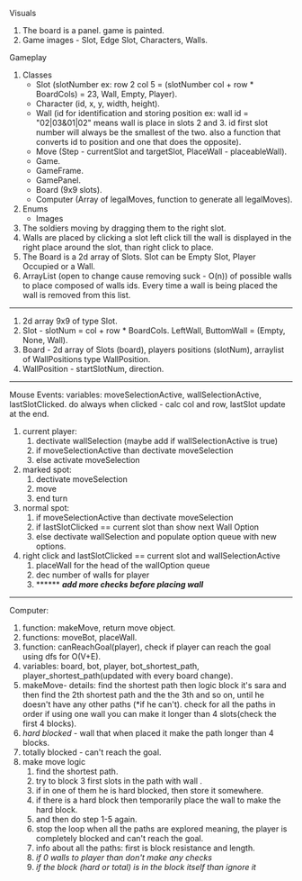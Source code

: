Visuals
1. The board is a panel. game is painted.
2. Game images - Slot, Edge Slot, Characters, Walls.

Gameplay
1. Classes
	- Slot (slotNumber ex: row 2 col 5 = (slotNumber col + row * BoardCols) = 23, 
		Wall, Empty, Player).
	- Character (id, x, y, width, height).
	- Wall (id for identification and storing position ex: wall id = "02|03&01|02" means wall is    place in slots 2 and 3. id first slot number will always be the smallest of the two. also a function that converts id to position and one that does the opposite).
	- Move (Step - currentSlot and targetSlot, PlaceWall - placeableWall).
	- Game.
	- GameFrame.
	- GamePanel.
	- Board (9x9 slots).
	- Computer (Array of legalMoves, function to generate all legalMoves).
1. Enums
	- Images
2. The soldiers moving by dragging them to the right slot.
3. Walls are placed by clicking a slot left click till the wall is displayed in the right place around the slot, than right click to place.
4. The Board is a 2d array of Slots. Slot can be Empty Slot, Player Occupied or a Wall.
5. ArrayList (open to change cause removing suck - O(n)) of possible walls to place composed of walls ids. Every time a wall is being placed the wall is removed from this list.
---
1. 2d array 9x9 of type Slot.
2. Slot - slotNum = col + row * BoardCols. LeftWall, ButtomWall =  (Empty, None, Wall).
3. Board - 2d array of Slots (board), players positions (slotNum), arraylist of WallPositions type WallPosition.
4. WallPosition - startSlotNum, direction.
---
Mouse Events:
variables: moveSelectionActive, wallSelectionActive, lastSlotClicked. 
do always when clicked - calc col and row, lastSlot update at the end.
1. current player: 
	1. dectivate wallSelection (maybe add if wallSelectionActive is true)
	2. if moveSelectionActive than dectivate moveSelection
	3. else activate moveSelection 
2. marked spot:
	1. dectivate moveSelection
	2. move
	3. end turn
3. normal spot:
	1. if moveSelectionActive than dectivate moveSelection
	2. if lastSlotClicked == current slot than show next Wall Option
	3. else dectivate wallSelection and populate option queue with new options.
4. right click and lastSlotClicked == current slot and wallSelectionActive
	1. placeWall for the head of the wallOption queue
	2. dec number of walls for player 
	3. ****** ***add more checks before placing wall*** 
---
Computer:
1. function: makeMove, return move object.
2. functions: moveBot, placeWall.
3. function: canReachGoal(player), check if player can reach the goal using dfs for O(V+E). 
4. variables: board, bot, player, bot_shortest_path, player_shortest_path(updated with every board change).
5. makeMove- details: find the shortest path then logic block it's sara and then find the 2th shortest path and the the 3th and so on, until he doesn't have any other paths (*if he can't). check for all the paths in order if using one wall you can make it longer than 4 slots(check the first 4 blocks).
6. *hard blocked* - wall that when placed it make the path longer than 4 blocks.
7. totally blocked - can't reach the goal.
8. make move logic 
	1. find the shortest path.
	2. try to block 3 first slots in the path with wall . 
	3. if in one of them he is hard blocked, then store it somewhere.
	4. if there is a hard block then temporarily place the wall to make the hard block.
	5. and then do step 1-5 again.
	6. stop the loop when all the paths are explored meaning, the player is completely blocked and can't reach the goal.
	7. info about all the paths: first is block resistance and length.
	8. *if 0 walls to player than don't make any checks*
	9. *if the block (hard or total) is in the block itself than ignore it*

